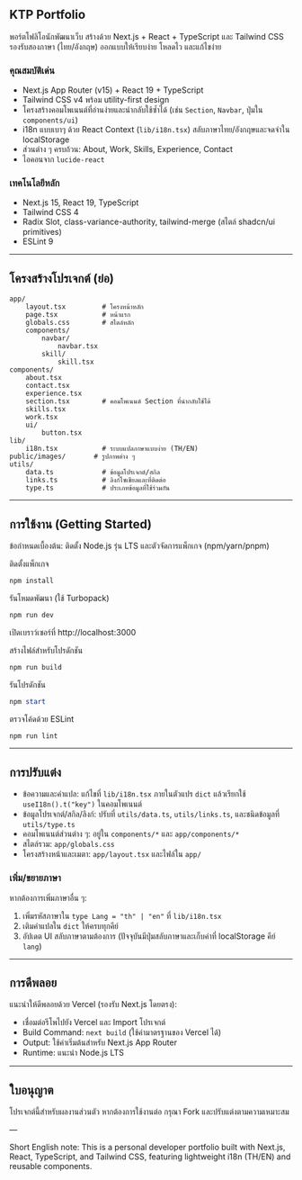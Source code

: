 ## KTP Portfolio

พอร์ตโฟลิโอนักพัฒนาเว็บ สร้างด้วย Next.js + React + TypeScript และ Tailwind CSS รองรับสองภาษา (ไทย/อังกฤษ) ออกแบบให้เรียบง่าย โหลดไว และแก้ไขง่าย

### คุณสมบัติเด่น
- Next.js App Router (v15) + React 19 + TypeScript
- Tailwind CSS v4 พร้อม utility-first design
- โครงสร้างคอมโพเนนต์ที่อ่านง่ายและนำกลับใช้ซ้ำได้ (เช่น `Section`, `Navbar`, ปุ่มใน `components/ui`)
- i18n แบบเบาๆ ด้วย React Context (`lib/i18n.tsx`) สลับภาษาไทย/อังกฤษและจดจำใน localStorage
- ส่วนต่าง ๆ ครบถ้วน: About, Work, Skills, Experience, Contact
- ไอคอนจาก `lucide-react`

### เทคโนโลยีหลัก
- Next.js 15, React 19, TypeScript
- Tailwind CSS 4
- Radix Slot, class-variance-authority, tailwind-merge (สไตล์ shadcn/ui primitives)
- ESLint 9

---

## โครงสร้างโปรเจกต์ (ย่อ)

```
app/
	layout.tsx         # โครงหน้าหลัก
	page.tsx           # หน้าแรก
	globals.css        # สไตล์หลัก
	components/
		navbar/
			navbar.tsx
		skill/
			skill.tsx
components/
	about.tsx
	contact.tsx
	experience.tsx
	section.tsx        # คอมโพเนนต์ Section ที่นำกลับใช้ได้
	skills.tsx
	work.tsx
	ui/
		button.tsx
lib/
	i18n.tsx           # ระบบแปลภาษาแบบง่าย (TH/EN)
public/images/       # รูปภาพต่าง ๆ
utils/
	data.ts            # ข้อมูลโปรเจกต์/สกิล
	links.ts           # ลิงก์โซเชียลและที่ติดต่อ
	type.ts            # ประเภทข้อมูลที่ใช้ร่วมกัน
```

---

## การใช้งาน (Getting Started)

ข้อกำหนดเบื้องต้น: ติดตั้ง Node.js รุ่น LTS และตัวจัดการแพ็กเกจ (npm/yarn/pnpm)

ติดตั้งแพ็กเกจ

```powershell
npm install
```

รันโหมดพัฒนา (ใช้ Turbopack)

```powershell
npm run dev
```

เปิดเบราว์เซอร์ที่ http://localhost:3000

สร้างไฟล์สำหรับโปรดักชัน

```powershell
npm run build
```

รันโปรดักชัน

```powershell
npm start
```

ตรวจโค้ดด้วย ESLint

```powershell
npm run lint
```

---

## การปรับแต่ง

- ข้อความและคำแปล: แก้ไขที่ `lib/i18n.tsx` ภายในตัวแปร `dict` แล้วเรียกใช้ `useI18n().t("key")` ในคอมโพเนนต์
- ข้อมูลโปรเจกต์/สกิล/ลิงก์: ปรับที่ `utils/data.ts`, `utils/links.ts`, และชนิดข้อมูลที่ `utils/type.ts`
- คอมโพเนนต์ส่วนต่าง ๆ: อยู่ใน `components/*` และ `app/components/*`
- สไตล์รวม: `app/globals.css`
- โครงสร้างหน้าและเมตา: `app/layout.tsx` และไฟล์ใน `app/`

### เพิ่ม/ขยายภาษา
หากต้องการเพิ่มภาษาอื่น ๆ:
1) เพิ่มรหัสภาษาใน `type Lang = "th" | "en"` ที่ `lib/i18n.tsx`
2) เติมคำแปลใน `dict` ให้ครบทุกคีย์
3) อัปเดต UI สลับภาษาตามต้องการ (ปัจจุบันมีปุ่มสลับภาษาและเก็บค่าที่ localStorage คีย์ `lang`)

---

## การดีพลอย

แนะนำให้ดีพลอยด้วย Vercel (รองรับ Next.js โดยตรง):
- เชื่อมต่อรีโพไปยัง Vercel และ Import โปรเจกต์
- Build Command: `next build` (ใช้ค่ามาตรฐานของ Vercel ได้)
- Output: ใช้ค่าเริ่มต้นสำหรับ Next.js App Router
- Runtime: แนะนำ Node.js LTS

---

## ใบอนุญาต

โปรเจกต์นี้สำหรับผลงานส่วนตัว หากต้องการใช้งานต่อ กรุณา Fork และปรับแต่งตามความเหมาะสม

—

Short English note: This is a personal developer portfolio built with Next.js, React, TypeScript, and Tailwind CSS, featuring lightweight i18n (TH/EN) and reusable components.
